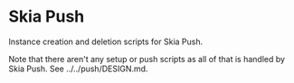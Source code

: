 Skia Push
=========

Instance creation and deletion scripts for Skia Push.

Note that there aren't any setup or push scripts as all of that is handled by
Skia Push. See ../../push/DESIGN.md.

